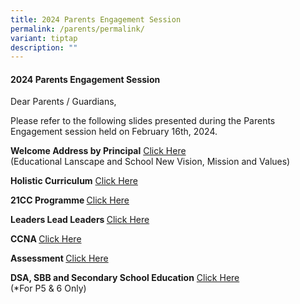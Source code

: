 ```yaml
---
title: 2024 Parents Engagement Session
permalink: /parents/permalink/
variant: tiptap
description: ""
---
```

<h4><strong>2024 Parents Engagement Session</strong></h4>
<p>Dear Parents / Guardians,</p>
<p>Please refer to the following slides presented during the Parents Engagement
session held on February 16th, 2024.</p>
<p></p>
<p><strong>Welcome Address by Principal</strong>  <a href="/files/Parents/2024 Parents Engagement/1__welcome_address_by_principal.pdf" rel="noopener noreferrer nofollow" target="_blank">Click Here</a> 
<br>(Educational Lanscape and School New Vision, Mission and Values)</p>
<p><strong>Holistic Curriculum</strong>  <a href="/files/Parents/2024 Parents Engagement/2__Holistic_Curriculum_XNPS.pdf" rel="noopener noreferrer nofollow" target="_blank">Click Here</a>
</p>
<p><strong>21CC Programme </strong><a href="/files/Parents/2024 Parents Engagement/3__21CC_Programme_XNPS.pdf" rel="noopener noreferrer nofollow" target="_blank">Click Here</a>
</p>
<p><strong>Leaders Lead Leaders </strong><a href="/files/Parents/2024 Parents Engagement/4__Leaders_Lead_Leaders_XNPS.pdf" rel="noopener noreferrer nofollow" target="_blank">Click Here</a>
</p>
<p><strong>CCNA </strong><a href="/files/Parents/2024 Parents Engagement/5__CCA_XNPS.pdf" rel="noopener noreferrer nofollow" target="_blank">Click Here</a>
</p>
<p><strong>Assessment </strong><a href="/files/Parents/2024 Parents Engagement/6__assessment_xnps.pdf" rel="noopener noreferrer nofollow" target="_blank">Click Here</a>
</p>
<p><strong>DSA, SBB and Secondary School Education</strong>  <a href="/files/Parents/2024 Parents Engagement/7__dsa__sbb_and_secondary_school_education.pdf" rel="noopener noreferrer nofollow" target="_blank">Click Here</a> 
<br>(*For P5 &amp; 6 Only)</p>
<p></p>